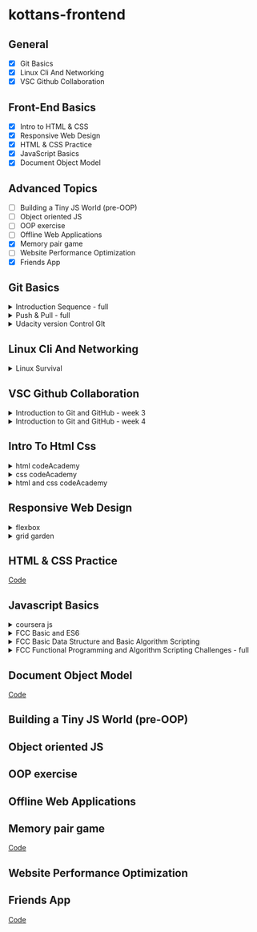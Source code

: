 # kottans-frontend

## General
- [x] Git Basics
- [x] Linux Cli And Networking
- [x] VSC Github Collaboration

## Front-End Basics
- [x] Intro to HTML & CSS
- [x] Responsive Web Design
- [x] HTML & CSS Practice
- [x] JavaScript Basics
- [x] Document Object Model 

## Advanced Topics
- [ ] Building a Tiny JS World (pre-OOP) 
- [ ] Object oriented JS 
- [ ] OOP exercise
- [ ] Offline Web Applications 
- [x] Memory pair game
- [ ] Website Performance Optimization 
- [x] Friends App 

<a name="General"></a> 
## Git Basics

<details>
  <summary>Introduction Sequence - full</summary>

  ![Introduction Sequence](https://github.com/AsaMitaka/kottans-frontend/blob/main/Git_Basics/Introduction%20Sequence.png)
</details>

<details>
  <summary>Push & Pull - full</summary>

  ![Push & Pull](https://github.com/AsaMitaka/kottans-frontend/blob/main/Git_Basics/Push%20%26%20Pull.png)
</details>

<details>
  <summary>Udacity version Control GIt</summary>

  ![versionControlGIt](https://github.com/AsaMitaka/kottans-frontend/blob/main/Git_Basics/versionControlGIt.png)
</details>


## Linux Cli And Networking 

<details>
  <summary>Linux Survival</summary>

  ![LinuxCliAndNetworking](https://github.com/AsaMitaka/kottans-frontend/blob/main/LinuxCliAndNetworking/linux.png)
</details>

## VSC Github Collaboration 

<details>
  <summary>Introduction to Git and GitHub - week 3</summary>

  ![week3](https://github.com/AsaMitaka/kottans-frontend/blob/main/vscGithubCollaboration/week%203.png)
</details>

<details>
  <summary>Introduction to Git and GitHub - week 4</summary>

  ![week4](https://github.com/AsaMitaka/kottans-frontend/blob/main/vscGithubCollaboration/week4.png)
</details>

<a name="Front-End Basics"></a> 
## Intro To Html Css 

<details>
  <summary>html codeAcademy</summary>

  ![html codeacademy](https://github.com/AsaMitaka/kottans-frontend/blob/main/introToHtmlCss/html%20codeacademy.png)
</details>

<details>
  <summary>css codeAcademy</summary>

  ![css codeacademy](https://github.com/AsaMitaka/kottans-frontend/blob/main/introToHtmlCss/css%20codeacademy.png)
</details>

<details>
  <summary>html and css codeAcademy</summary>

  ![html and css codeacademy](https://github.com/AsaMitaka/kottans-frontend/blob/main/introToHtmlCss/html%20and%20css.png)
</details>


## Responsive Web Design 

<details>
  <summary>flexbox</summary>

  ![flexbox](https://github.com/AsaMitaka/kottans-frontend/blob/main/responsiveWebDesign/flexbox.png)
</details>

<details>
  <summary>grid garden</summary>

  ![grid garden](https://github.com/AsaMitaka/kottans-frontend/blob/main/responsiveWebDesign/grid%20garden.png)
</details>


## HTML & CSS Practice

[Code](https://github.com/AsaMitaka/kottans-frontend/tree/main/hooliStylePopup)


## Javascript Basics

<details>
  <summary>coursera js</summary>

  ![coursera js](https://github.com/AsaMitaka/kottans-frontend/blob/main/javascriptBasics/coursera%20js.png)
</details>

<details>
  <summary>FCC Basic and ES6</summary>

  ![freeCodeCamp1](https://github.com/AsaMitaka/kottans-frontend/blob/main/javascriptBasics/freeCodeCamp1.png)
</details>

<details>
  <summary>FCC Basic Data Structure and Basic Algorithm Scripting</summary>

  ![freeCodeCamp2](https://github.com/AsaMitaka/kottans-frontend/blob/main/javascriptBasics/freeCodeCamp2.png)

</details>

<details>
  <summary>FCC Functional Programming and Algorithm Scripting Challenges - full</summary>

  ![freeCodeCamp3](https://github.com/AsaMitaka/kottans-frontend/blob/main/javascriptBasics/freeCodeCamp3.png)
</details>

## Document Object Model 

[Code](https://github.com/AsaMitaka/kottans-frontend/tree/main/dom)


<a name="Advanced Topics"></a> 
## Building a Tiny JS World (pre-OOP) 

## Object oriented JS 

## OOP exercise 

## Offline Web Applications

## Memory pair game 

[Code](https://github.com/AsaMitaka/kottans-frontend/tree/main/memory-pair-game)

## Website Performance Optimization 

## Friends App

[Code](https://github.com/AsaMitaka/kottans-frontend/tree/main/friends-app)
